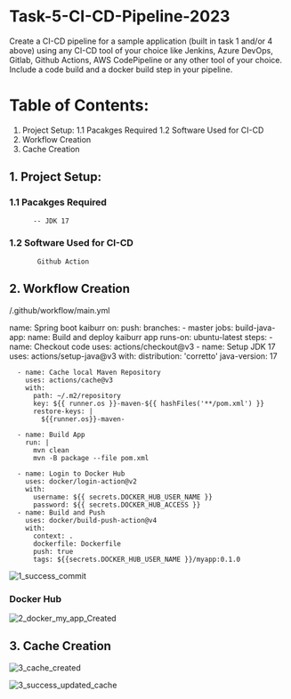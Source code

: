 # Task-5-CI-CD-Pipeline-2023
Create a CI-CD pipeline for a sample application (built in task 1 and/or 4 above) using any CI-CD tool of your choice like Jenkins, Azure DevOps, Gitlab, Github Actions, AWS CodePipeline or any other tool of your choice. Include a code build and a docker build step in
your pipeline.

# Table of Contents:
1. Project Setup:
   1.1 Pacakges Required
   1.2 Software Used for CI-CD
2. Workflow Creation
3. Cache Creation

## 1. Project Setup:
### 1.1 Pacakges Required
          -- JDK 17
### 1.2 Software Used for CI-CD
           Github Action
## 2. Workflow Creation

/.github/workflow/main.yml

 name: Spring boot kaiburr
on:
  push:
    branches:
      - master
jobs:
  build-java-app:
    name: Build and deploy kaiburr app
    runs-on: ubuntu-latest
    steps:
      - name: Checkout code
        uses: actions/checkout@v3
      - name: Setup JDK 17
        uses: actions/setup-java@v3
        with:
          distribution: 'corretto'
          java-version: 17

      - name: Cache local Maven Repository
        uses: actions/cache@v3
        with:
          path: ~/.m2/repository
          key: ${{ runner.os }}-maven-${{ hashFiles('**/pom.xml') }}
          restore-keys: |
            ${{runner.os}}-maven-

      - name: Build App
        run: |
          mvn clean
          mvn -B package --file pom.xml

      - name: Login to Docker Hub
        uses: docker/login-action@v2
        with:
          username: ${{ secrets.DOCKER_HUB_USER_NAME }}
          password: ${{ secrets.DOCKER_HUB_ACCESS }}
      - name: Build and Push
        uses: docker/build-push-action@v4
        with:
          context: .
          dockerfile: Dockerfile
          push: true
          tags: ${{secrets.DOCKER_HUB_USER_NAME }}/myapp:0.1.0

![1_success_commit](https://github.com/krishnasaw8340/Task-5-CI-CD-Pipeline-2023/assets/63328010/74520550-f602-45a3-b4e2-db9e692642cd)



### Docker Hub
![2_docker_my_app_Created](https://github.com/krishnasaw8340/Task-5-CI-CD-Pipeline-2023/assets/63328010/2bdf98bc-60cd-4c27-aac7-a1e8bfcdc141)



## 3. Cache Creation 

![3_cache_created](https://github.com/krishnasaw8340/Task-5-CI-CD-Pipeline-2023/assets/63328010/f7e8dba4-29ea-4246-a930-c6c990211612)


![3_success_updated_cache](https://github.com/krishnasaw8340/Task-5-CI-CD-Pipeline-2023/assets/63328010/47e9dc45-4ea0-4394-bd9b-d8218e65c140)






